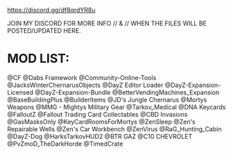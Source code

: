 https://discord.gg/df8qrdYR8u

JOIN MY DISCORD FOR MORE INFO // & // WHEN THE FILES WILL BE POSTED/UPDATED HERE.


# MOD LIST:
@CF
@Dabs Framework
@Community-Online-Tools
@JacksWinterChernarusObjects
@DayZ Editor Loader
@DayZ-Expansion-Licensed
@DayZ-Expansion-Bundle
@BetterVendingMachines_Expansion
@BaseBuildingPlus
@BuilderItems
@JD's Jungle Chernarus
@Mortys Weapons
@MMG - Mightys Military Gear
@Tarkov_Medical
@DNA Keycards
@FalloutZ
@Fallout Trading Card Collectables
@CBD Invasions
@GasMasksOnly
@KeyCardRoomsForMortys
@ZenSleep
@Zen's Repairable Wells
@Zen's Car Workbench
@ZenVirus
@RaG_Hunting_Cabin
@DayZ-Dog
@HarksTarkovHUD2
@BTR GAZ
@C10 CHEVROLET
@PvZmoD_TheDarkHorde
@TimedCrate
